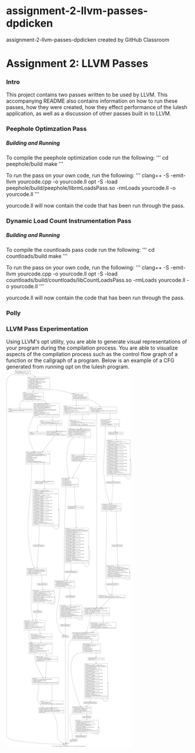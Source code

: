 # assignment-2-llvm-passes-dpdicken
assignment-2-llvm-passes-dpdicken created by GitHub Classroom

<h1> Assignment 2: LLVM Passes </h2>

<h3> Intro </h3>
This project contains two passes written to be used by LLVM. This accompanying README also contains information on how to run these passes, how they were created, how they effect performance of the lulesh application, as well as a discussion of other passes built in to LLVM.

<h3> Peephole Optimzation Pass </h3>

<h5> Building and Running </h5>

To compile the peephole optimization code run the following:
'''
cd peephole/build
make
'''

To run the pass on your own code, run the following:
'''
clang++ -S -emit-llvm yourcode.cpp -o yourcode.ll
opt -S -load peephole/build/peephole/librmLoadsPass.so -rmLoads yourcode.ll -o yourcode.ll
'''

yourcode.ll will now contain the code that has been run through the pass.

<h3> Dynamic Load Count Instrumentation Pass </h3>

<h5> Building and Running </h5>

To compile the countloads pass code run the following:
'''
cd countloads/build
make
'''

To run the pass on your own code, run the following:
'''
clang++ -S -emit-llvm yourcode.cpp -o yourcode.ll
opt -S -load countloads/build/countloads/libCountLoadsPass.so -rmLoads yourcode.ll -o yourcode.ll
'''

yourcode.ll will now contain the code that has been run through the pass.

<h3> Polly </h3>

<h3> LLVM Pass Experimentation </h3>



Using LLVM's opt utility, you are able to generate visual representations of your program during the compilation process. You are able to visualize aspects of the compilation process such as the control flow graph of a function or the callgraph of a program. Below is an example of a CFG generated from running opt on the lulesh program.
![](/images/cfg.png?raw=true)
